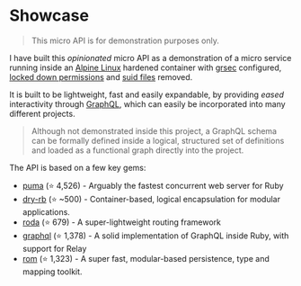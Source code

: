 # Showcase

> This micro API is for demonstration purposes only.

I have built this _opinionated_ micro API as a demonstration of a micro service running inside an [Alpine Linux]() hardened container with [grsec]() configured, [locked down permissions]() and [suid files]() removed.

It is built to be lightweight, fast and easily expandable, by providing _eased_ interactivity through [GraphQL](), which can easily be incorporated into many different projects.

> Although not demonstrated inside this project, a GraphQL schema can be formally defined inside a logical, structured set of definitions and loaded as a functional graph directly into the project.

The API is based on a few key gems:
* [puma](http://puma.io/) (⭐️ 4,526) - Arguably the fastest concurrent web server for Ruby
* [dry-rb](https://github.com/dry-rb) (⭐️ ~500) - Container-based, logical encapsulation for modular applications.
* [roda](https://github.com/jeremyevans/roda) (⭐️ 679) - A super-lightweight routing framework
* [graphql](https://rmosolgo.github.io/graphql-ruby/) (⭐️ 1,378) - A solid implementation of GraphQL inside Ruby, with support for Relay
* [rom](http://rom-rb.org/) (⭐️ 1,323) - A super fast, modular-based persistence, type and mapping toolkit.
